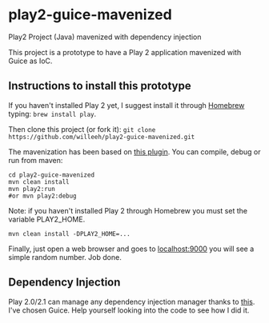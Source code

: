 play2-guice-mavenized
=====================

Play2 Project (Java) mavenized with dependency injection


This project is a prototype to have a Play 2 application mavenized with Guice as IoC.  

Instructions to install this prototype
-

If you haven't installed Play 2 yet, I suggest install it through [Homebrew][brew] typing: `brew install play`.

Then clone this project (or fork it):
`git clone https://github.com/willeeh/play2-guice-mavenized.git`

The mavenization has been based on [this plugin][maven]. You can compile, debug or run from maven:

```
cd play2-guice-mavenized
mvn clean install
mvn play2:run
#or mvn play2:debug
```

Note: if you haven't installed Play 2 through Homebrew you must set the variable PLAY2_HOME.
```
mvn clean install -DPLAY2_HOME=...
```

Finally, just open a web browser and goes to [localhost:9000][localhost] you will see a simple random number. Job done.

Dependency Injection
-
Play 2.0/2.1 can manage any dependency injection manager thanks to [this][JavaInjection]. I've chosen Guice. Help yourself looking into the code to see how I did it.

[brew]: http://mxcl.github.io/homebrew/
[maven]: http://nanoko-project.github.io/maven-play2-plugin/maven/release/index.html
[localhost]: http://localhost:9000
[JavaInjection]: https://github.com/playframework/Play20/blob/master/documentation/manual/javaGuide/main/inject/JavaInjection.md
